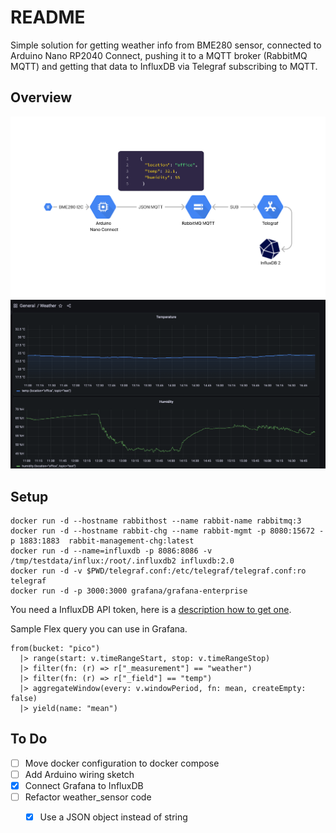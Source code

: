 # README
Simple solution for getting weather info from BME280 sensor, connected to Arduino Nano RP2040 Connect, pushing it to a MQTT broker (RabbitMQ MQTT) and getting that data to InfluxDB via Telegraf subscribing to MQTT.
## Overview
![Overview Diagram](diagram.png)
![Grafana](grafana.png)

## Setup

```
docker run -d --hostname rabbithost --name rabbit-name rabbitmq:3
docker run -d --hostname rabbit-chg --name rabbit-mgmt -p 8080:15672 -p 1883:1883  rabbit-management-chg:latest
docker run -d --name=influxdb -p 8086:8086 -v  /tmp/testdata/influx:/root/.influxdb2 influxdb:2.0
docker run -d -v $PWD/telegraf.conf:/etc/telegraf/telegraf.conf:ro telegraf
docker run -d -p 3000:3000 grafana/grafana-enterprise
```

You need a InfluxDB API token, here is a [description how to get one](https://docs.influxdata.com/influxdb/cloud/security/tokens/create-token/).

Sample Flex query you can use in Grafana.
```
from(bucket: "pico")
  |> range(start: v.timeRangeStart, stop: v.timeRangeStop)
  |> filter(fn: (r) => r["_measurement"] == "weather")
  |> filter(fn: (r) => r["_field"] == "temp")
  |> aggregateWindow(every: v.windowPeriod, fn: mean, createEmpty: false)
  |> yield(name: "mean")
```

## To Do
- [ ] Move docker configuration to docker compose
- [ ] Add Arduino wiring sketch
- [x] Connect Grafana to InfluxDB
- [ ] Refactor weather_sensor code
    - [x] Use a JSON object instead of string

